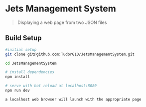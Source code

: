 # Jets Management System

> Displaying a web page from two JSON files

## Build Setup

``` bash
#initial setup
git clone git@github.com:TudorG10/JetsManagementSystem.git

cd JetsManagementSystem

# install dependencies
npm install

# serve with hot reload at localhost:8080
npm run dev

a localhost web browser will launch with the appropriate page